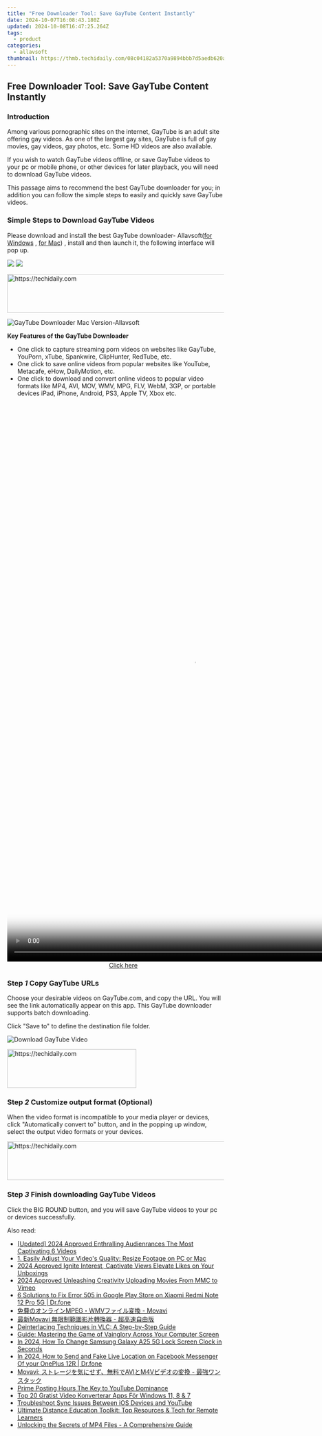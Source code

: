 ```yaml
---
title: "Free Downloader Tool: Save GayTube Content Instantly"
date: 2024-10-07T16:08:43.180Z
updated: 2024-10-08T16:47:25.264Z
tags:
  - product
categories:
  - allavsoft
thumbnail: https://thmb.techidaily.com/08c04182a5370a9894bbb7d5aedb620a94eb3a5d17a6c123fae986b1d0cc282e.jpg
---
```


## Free Downloader Tool: Save GayTube Content Instantly

### Introduction

Among various pornographic sites on the internet, GayTube is an adult site offering gay videos. As one of the largest gay sites, GayTube is full of gay movies, gay videos, gay photos, etc. Some HD videos are also available.

If you wish to watch GayTube videos offline, or save GayTube videos to your pc or mobile phone, or other devices for later playback, you will need to download GayTube videos.

This passage aims to recommend the best GayTube downloader for you; in addition you can follow the simple steps to easily and quickly save GayTube videos.

### Simple Steps to Download GayTube Videos

Please download and install the best GayTube downloader- Allavsoft([for Windows](https://tools.techidaily.com/allavsoft/products/) , [for Mac](https://tools.techidaily.com/allavsoft/products/)) , install and then launch it, the following interface will pop up.

[![](https://www.allavsoft.com/how-to/../images/how-to/free-download-win.jpg)](https://tools.techidaily.com/allavsoft/products/) [![](https://www.allavsoft.com/how-to/../images/how-to/free-download-mac.jpg)](https://tools.techidaily.com/allavsoft/products/)

<!-- affiliate ads begin -->
<a href="https://unicoeye.pxf.io/c/5597632/2134243/18498" target="_top" id="2134243">
  <img src="//a.impactradius-go.com/display-ad/18498-2134243" border="0" alt="https://techidaily.com" width="728" height="90"/>
</a>
<img height="0" width="0" src="https://unicoeye.pxf.io/i/5597632/2134243/18498" style="position:absolute;visibility:hidden;" border="0" />
<!-- affiliate ads end -->

![GayTube Downloader Mac Version-Allavsoft](https://www.allavsoft.com/how-to/../images/allavsoft/screen-shot-600.jpg)

**Key Features of the GayTube Downloader**

* One click to capture streaming porn videos on websites like GayTube, YouPorn, xTube, Spankwire, ClipHunter, RedTube, etc.
* One click to save online videos from popular websites like YouTube, Metacafe, eHow, DailyMotion, etc.
* One click to download and convert online videos to popular video formats like MP4, AVI, MOV, WMV, MPG, FLV, WebM, 3GP, or portable devices iPad, iPhone, Android, PS3, Apple TV, Xbox etc.

<!-- affiliate ads begin -->
<span id="1793213">
					<video width="864" height="1296" style="cursor:pointer"
           poster="//a.impactradius-go.com/display-clicktoplayimage/1793213.png"
           onclick="if(!this.playClicked){this.play();this.setAttribute('controls',true);this.playClicked=true;}">
	   <source src="//a.impactradius-go.com/display-ad/19135-1793213">
	   <img src="//a.impactradius-go.com/display-clicktoplayimage/1793213.png" style="border: none; height: 100%; width: 100%; object-fit: contain">
	</video>
	<div style="width:540px;text-align:center"><a href="javascript:window.open(decodeURIComponent('https%3A%2F%2Ftinyland.pxf.io%2Fc%2F5597632%2F1793213%2F19135'), '_blank');void(0);">Click here</a></div>
</span>
<img height="0" width="0" src="https://imp.pxf.io/i/5597632/1793213/19135" style="position:absolute;visibility:hidden;" border="0" />
<!-- affiliate ads end -->

### Step _1_ Copy GayTube URLs

Choose your desirable videos on GayTube.com, and copy the URL. You will see the link automatically appear on this app. This GayTube downloader supports batch downloading.

Click "Save to" to define the destination file folder.

![Download GayTube Video](https://www.allavsoft.com/how-to/../images/how-to/gaytube-downloader/download-gaytube-videos.jpg)

<!-- affiliate ads begin -->
<a href="https://aligracehair.sjv.io/c/5597632/1959773/19272" target="_top" id="1959773">
  <img src="//a.impactradius-go.com/display-ad/19272-1959773" border="0" alt="https://techidaily.com" width="300" height="90"/>
</a>
<img height="0" width="0" src="https://aligracehair.sjv.io/i/5597632/1959773/19272" style="position:absolute;visibility:hidden;" border="0" />
<!-- affiliate ads end -->

### Step _2_ Customize output format (Optional)

When the video format is incompatible to your media player or devices, click "Automatically convert to" button, and in the popping up window, select the output video formats or your devices.

<!-- affiliate ads begin -->
<a href="https://appsumo.8odi.net/c/5597632/2112008/7443" target="_top" id="2112008">
  <img src="//a.impactradius-go.com/display-ad/7443-2112008" border="0" alt="https://techidaily.com" width="728" height="90"/>
</a>
<img height="0" width="0" src="https://appsumo.8odi.net/i/5597632/2112008/7443" style="position:absolute;visibility:hidden;" border="0" />
<!-- affiliate ads end -->

### Step _3_ Finish downloading GayTube Videos

Click the BIG ROUND button, and you will save GayTube videos to your pc or devices successfully.

<ins class="adsbygoogle"
     style="display:block"
     data-ad-format="autorelaxed"
     data-ad-client="ca-pub-7571918770474297"
     data-ad-slot="1223367746"></ins>

<ins class="adsbygoogle"
     style="display:block"
     data-ad-client="ca-pub-7571918770474297"
     data-ad-slot="8358498916"
     data-ad-format="auto"
     data-full-width-responsive="true"></ins>

<span class="atpl-alsoreadstyle">Also read:</span>
<div><ul>
<li><a href="https://vp-tips.techidaily.com/updated-2024-approved-enthralling-audienrances-the-most-captivating-6-videos/"><u>[Updated] 2024 Approved Enthralling Audienrances The Most Captivating 6 Videos</u></a></li>
<li><a href="https://discover-forum.techidaily.com/1-easily-adjust-your-videos-quality-resize-footage-on-pc-or-mac/"><u>1. Easily Adjust Your Video's Quality: Resize Footage on PC or Mac</u></a></li>
<li><a href="https://some-knowledge.techidaily.com/2024-approved-ignite-interest-captivate-views-elevate-likes-on-your-unboxings/"><u>2024 Approved Ignite Interest, Captivate Views Elevate Likes on Your Unboxings</u></a></li>
<li><a href="https://vimeo-videos.techidaily.com/2024-approved-unleashing-creativity-uploading-movies-from-mmc-to-vimeo/"><u>2024 Approved Unleashing Creativity Uploading Movies From MMC to Vimeo</u></a></li>
<li><a href="https://howto.techidaily.com/6-solutions-to-fix-error-505-in-google-play-store-on-xiaomi-redmi-note-12-pro-5g-drfone-by-drfone-fix-android-problems-fix-android-problems/"><u>6 Solutions to Fix Error 505 in Google Play Store on Xiaomi Redmi Note 12 Pro 5G | Dr.fone</u></a></li>
<li><a href="https://discover-forum.techidaily.com/1726227008421-mpegwmv-movavi/"><u>免費のオンラインMPEG・WMVファイル変換 - Movavi</u></a></li>
<li><a href="https://discover-forum.techidaily.com/1726224422010-movavi/"><u>最新Movavi 無限制範圍影片轉換器 - 超高速自由版</u></a></li>
<li><a href="https://video-content-creator.techidaily.com/deinterlacing-techniques-in-vlc-a-step-by-step-guide/"><u>Deinterlacing Techniques in VLC: A Step-by-Step Guide</u></a></li>
<li><a href="https://discover-forum.techidaily.com/guide-mastering-the-game-of-vainglory-across-your-computer-screen/"><u>Guide: Mastering the Game of Vainglory Across Your Computer Screen</u></a></li>
<li><a href="https://android-unlock.techidaily.com/in-2024-how-to-change-samsung-galaxy-a25-5g-lock-screen-clock-in-seconds-by-drfone-android/"><u>In 2024, How To Change Samsung Galaxy A25 5G Lock Screen Clock in Seconds</u></a></li>
<li><a href="https://location-social.techidaily.com/in-2024-how-to-send-and-fake-live-location-on-facebook-messenger-of-your-oneplus-12r-drfone-by-drfone-virtual-android/"><u>In 2024, How to Send and Fake Live Location on Facebook Messenger Of your OnePlus 12R | Dr.fone</u></a></li>
<li><a href="https://discover-forum.techidaily.com/1726222838740-movavi-avim4v/"><u>Movavi: ストレージを気にせず、無料でAVIとM4Vビデオの変換 - 最強ワンスタック</u></a></li>
<li><a href="https://youtube-videos.techidaily.com/prime-posting-hours-the-key-to-youtube-dominance/"><u>Prime Posting Hours The Key to YouTube Dominance</u></a></li>
<li><a href="https://discover-forum.techidaily.com/top-20-gratist-video-konverterar-apps-for-windows-11-8-and-7/"><u>Top 20 Gratist Video Konverterar Apps För Windows 11, 8 & 7</u></a></li>
<li><a href="https://data-wizards.techidaily.com/troubleshoot-sync-issues-between-ios-devices-and-youtube/"><u>Troubleshoot Sync Issues Between iOS Devices and YouTube</u></a></li>
<li><a href="https://discover-forum.techidaily.com/ultimate-distance-education-toolkit-top-resources-and-tech-for-remote-learners/"><u>Ultimate Distance Education Toolkit: Top Resources & Tech for Remote Learners</u></a></li>
<li><a href="https://discover-forum.techidaily.com/unlocking-the-secrets-of-mp4-files-a-comprehensive-guide/"><u>Unlocking the Secrets of MP4 Files - A Comprehensive Guide</u></a></li>
</ul></div>

